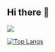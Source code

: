 ## Hi there 👋

<!--
**FranciscoBastos/FranciscoBastos** is a ✨ _special_ ✨ repository because its `README.md` (this file) appears on your GitHub profile.

Here are some ideas to get you started:

- 🔭 I’m currently working on ...
- 🌱 I’m currently learning ...
- 👯 I’m looking to collaborate on ...
- 🤔 I’m looking for help with ...
- 💬 Ask me about ...
- 📫 How to reach me: ...
- 😄 Pronouns: ...
- ⚡ Fun fact: ...
-->

<!-- [![Francisco's GitHub stats](https://github-readme-stats.vercel.app/api?username=FranciscoBastos&show_icons=true&theme=tokyonight)](https://github.com/FranciscoBastos/FranciscoBastos) -->

<picture>
  <source
    srcset="https://github-readme-stats.vercel.app/api?username=FranciscoBastos&show_icons=true&theme=tokyonight"
    media="(prefers-color-scheme: dark)"
  />
  <source
    srcset="https://github-readme-stats.vercel.app/api?username=FranciscoBastos&show_icons=true"
    media="(prefers-color-scheme: light), (prefers-color-scheme: no-preference)"
  />
  <img src="https://github-readme-stats.vercel.app/api?username=FranciscoBastos&show_icons=true" />
</picture>

[![Top Langs](https://github-readme-stats.vercel.app/api/top-langs/?username=FranciscoBastos&layout=donut)](https://github.com/FranciscoBastos/FranciscoBastos)
